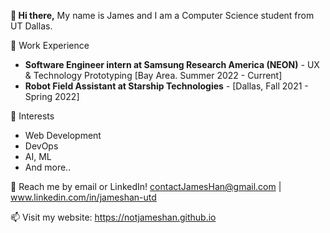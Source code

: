 **👋 Hi there,**
My name is James and I am a Computer Science student from UT Dallas.

💼 Work Experience
- **Software Engineer intern at Samsung Research America (NEON)** - UX & Technology Prototyping [Bay Area. Summer 2022 - Current]
- **Robot Field Assistant at Starship Technologies** - [Dallas, Fall 2021 - Spring 2022]

🌱 Interests
-  Web Development
-  DevOps
-  AI, ML
-  And more..

💬 Reach me by email or LinkedIn! contactJamesHan@gmail.com | www.linkedin.com/in/jameshan-utd

📫 Visit my website: https://notjameshan.github.io
<!---
jameshan2002/jameshan2002 is a ✨ special ✨ repository because its `README.md` (this file) appears on your GitHub profile.
You can click the Preview link to take a look at your changes.
--->
